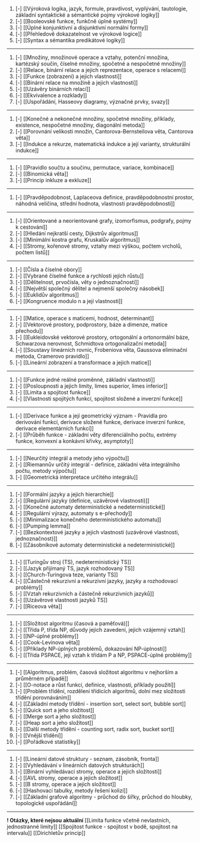 1. [-] [[Výroková logika, jazyk, formule, pravdivost, vyplývání, tautologie, základní syntaktické a sémantické pojmy výrokové logiky]]
2. [-] [[Booleovské funkce, funkčně úplné systémy]]
3. [-] [[Úplné konjunktivní a disjunktivní normální formy]]
4. [-] [[Přehledově dokazatelnost ve výrokové logice]]
5. [-] [[Syntax a sémantika predikátové logiky]]
---
1. [-] [[Množiny, množinové operace a vztahy, potenční množina, kartézský součin, číselné množiny, spočetné a nespočetné množiny]]
2. [-] [[Relace, binární relace a jejich reprezentace, operace s relacemi]]
3. [-] [[Funkce (zobrazení) a jejich vlastnosti]]
4. [-] [[Binární relace na množině a jejich vlastnosti]]
5. [-] [[Uzávěry binárních relací]]
6. [-] [[Ekvivalence a rozklady]]
7. [-] [[Uspořádání, Hasseovy diagramy, význačné prvky, svazy]]
---
1. [-] [[Konečné a nekonečné množiny, spočetné množiny, příklady, existence, nespočetné množiny, diagonální metoda]]
2. [-] [[Porovnání velikosti množin, Cantorova-Bernsteilova věta, Cantorova věta]]
3. [-] [[Indukce a rekurze, matematická indukce a její varianty, strukturální indukce]]
---
1. [-] [[Pravidlo součtu a součinu, permutace, variace, kombinace]] 
2. [-] [[Binomická věta]]
3. [-] [[Princip inkluze a exkluze]]
---
1. [-] [[Pravděpodobnost, Laplaceova definice, pravděpodobnostní prostor, náhodná veličina, střední hodnota, vlastnosti pravděpodobnosti]]
---
1.  [-] [[Orientované a neorientované grafy, izomorfismus, podgrafy, pojmy k cestování]]
2. [-] [[Hledání nejkratší cesty, Dijkstrův algoritmus]]
3. [-] [[Minimální kostra grafu, Kruskalův algoritmus]]
4. [-] [[Stromy, kořenové stromy, vztahy mezi výškou, počtem vrcholů, počtem listů]]
---
1. [-] [[Čísla a číselné obory]]
2. [-] [[Vybrané číselné funkce a rychlosti jejích růstu]]
3. [-] [[Dělitelnost, prvočísla, věty o jednoznačnosti]]
4. [-] [[Největší společný dělitel a nejmenší společný násobek]]
5. [-] [[Euklidův algoritmus]]
6. [-] [[Kongruence modulo n a její vlastnosti]]
---
1. [-] [[Matice, operace s maticemi, hodnost, determinant]]
2. [-] [[Vektorové prostory, podprostory, báze a dimenze, matice přechodu]]
3. [-] [[Eukleidovské vektorové prostory, ortogonální a ortonormální báze, Schwarzova nerovnost, Schmidtova ortogonalizační metoda]]
4. [-] [[Soustavy lineárních rovnic, Frobeniova věta, Gaussova eliminační metoda, Cramerovo pravidlo]]
5. [-] [[Lineární zobrazení a transformace a jejich matice]]
---
1. [-] [[Funkce jedné reálné proměnné, základní vlastnosti]]
2. [-] [[Posloupnosti a jejich limity, limes superior, limes inferior]]
3. [-] [[Limita a spojitost funkce]]
4. [-] [[Vlastnosti spojitých funkcí, spojitost složené a inverzní funkce]]
---
1. [-] [[Derivace funkce a její geometrický význam - Pravidla pro derivování funkcí, derivace složené funkce, derivace inverzní funkce, derivace elementárních funkcí]]
2. [-] [[Průběh funkce - základní věty diferenciálního počtu, extrémy funkce, konvexní a konkávní křivky, asymptoty]]
----
1. [-] [[Neurčitý integrál a metody jeho výpočtu]]
2. [-] [[Riemannův určitý integrál - definice, základní věta integrálního počtu, metody výpočtu]]
3. [-] [[Geometrická interpretace určitého integrálu]]
---
1. [-] [[Formální jazyky a jejich hierarchie]]
2. [-] [[Regulární jazyky (definice, uzávěrové vlastnosti)]]
3. [-] [[Konečné automaty deterministické a nedeterministické]]
4. [-] [[Regulární výrazy, automaty s e-přechody]]
5. [-] [[Minimalizace konečného deterministického automatu]]
6. [-] [[Pumping lemma]]
7. [-] [[Bezkontextové jazyky a jejich vlastnosti (uzávěrové vlastnosti, jednoznačnost)]]
8. [-] [[Zásobníkové automaty deterministické a nedeterministické]]
---
1. [-] [[Turingův stroj (TS), nedeterministický TS]]
2. [-] [[Jazyk přijímaný TS, jazyk rozhodovaný TS]]
3. [-] [[Church-Turingova teze, varianty TS]]
4. [-] [[Částečně rekurzivní a rekurzivní jazyky, jazyky a rozhodovací problémy]]
5. [-] [[Vztah rekurzivních a částečně rekurzivních jazyků]]
6. [-] [[Uzávěrové vlastnosti jazyků TS]]
7. [-] [[Riceova věta]]
---
1. [-] [[Složitost algoritmu (časová a paměťová)]]
2. [-] [[Třída P, třída NP, důvody jejich zavedení, jejich vzájemný vztah]]
3. [-] [[NP-úplné problémy]]
4. [-] [[Cook-Levinova věta]]
5. [-] [[Příklady NP-úplných problémů, dokazování NP-úplnosti]]
6. [-] [[Třída PSPACE, její vztah k třídám P a NP, PSPACE-úplné problémy]]
---
1. [-] [[Algoritmus, problém, časová složitost algoritmu v nejhorším a průměrném případě]]
2. [-] [[O-notace a růst funkcí, definice, vlastnosti, příklady použití]]
3. [-] [[Problém třídění, rozdělení třídicích algoritmů, dolní mez složitosti třídění porovnáváním]]
4. [-] [[Základní metody třídění - insertion sort, select sort, bubble sort]]
5. [-] [[Quick sort a jeho složitost]]
6. [-] [[Merge sort a jeho složitost]]
7. [-] [[Heap sort a jeho složitost]]
8. [-] [[Další metody třídění - counting sort, radix sort, bucket sort]]
9. [-] [[Vnější třídění]]
10. [-] [[Pořádkové statistiky]]
---
1. [-] [[Lineární datové struktury - seznam, zásobník, fronta]]
2. [-] [[Vyhledávání v lineárních datových strukturách]]
3. [-] [[Binární vyhledávací stromy, operace a jejich složitosti]]
4. [-] [[AVL stromy, operace a jejich složitost]]
5. [-] [[B stromy, operace a jejich složitost]]
6. [-] [[Hashovací tabulky, metody řešení kolizí]]
7. [-] [[Základní grafové algoritmy - průchod do šířky, průchod do hloubky, topologické uspořádání]]
---
**! Otázky, které nejsou aktuální**
[[Limita funkce včetně nevlastních, jednostranné limity]]
[[Spojitost funkce - spojitost v bodě, spojitost na intervalu]]
[[Dirichletův princip]]
 
